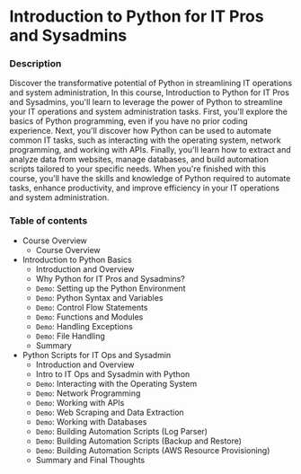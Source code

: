 # Introduction to Python for IT Pros and Sysadmins

### Description
Discover the transformative potential of Python in streamlining IT operations and system administration, In this course, Introduction to Python for IT Pros and Sysadmins, you'll learn to leverage the power of Python to streamline your IT operations and system administration tasks. First, you'll explore the basics of Python programming, even if you have no prior coding experience. Next, you'll discover how Python can be used to automate common IT tasks, such as interacting with the operating system, network programming, and working with APIs. Finally, you'll learn how to extract and analyze data from websites, manage databases, and build automation scripts tailored to your specific needs. When you're finished with this course, you'll have the skills and knowledge of Python required to automate tasks, enhance productivity, and improve efficiency in your IT operations and system administration.

### Table of contents
- Course Overview		
  - Course Overview		
- Introduction to Python Basics		
  - Introduction and Overview
  - Why Python for IT Pros and Sysadmins?
  - `Demo`: Setting up the Python Environment
  - `Demo`: Python Syntax and Variables		
  - `Demo`: Control Flow Statements
  - `Demo`: Functions and Modules
  - `Demo`: Handling Exceptions
  - `Demo`: File Handling
  - Summary		
- Python Scripts for IT Ops and Sysadmin		
  - Introduction and Overview		
  - Intro to IT Ops and Sysadmin with Python		
  - `Demo`: Interacting with the Operating System		
  - `Demo`: Network Programming		
  - `Demo`: Working with APIs		
  - `Demo`: Web Scraping and Data Extraction		
  - `Demo`: Working with Databases		
  - `Demo`: Building Automation Scripts (Log Parser)		
  - `Demo`: Building Automation Scripts (Backup and Restore)		
  - `Demo`: Building Automation Scripts (AWS Resource Provisioning)		
  - Summary and Final Thoughts
